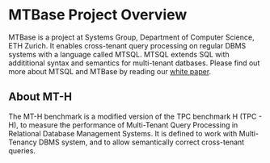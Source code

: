 # MTBase Project Overview

MTBase is a project at Systems Group, Department of Computer Science, ETH Zurich. It enables cross-tenant query processing on regular DBMS systems with a language called MTSQL. MTSQL extends SQL with addititional syntax and semantics for multi-tenant datbases. Please find out more about MTSQL and MTBase by reading our [white paper](extended.pdf).

## About MT-H
The MT-H benchmark is a modified version of the TPC benchmark H (TPC - H), to measure the performance of Multi-Tenant Query Processing in Relational Database Management Systems. 
It is defined to work with Multi-Tenancy DBMS system, and to allow semantically correct cross-tenant queries.
